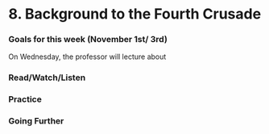# 8. Background to the Fourth Crusade

### Goals for this week (November 1st/ 3rd)

On Wednesday, the professor will lecture about&#x20;



### Read/Watch/Listen

&#x20;

### Practice

### Going Further

